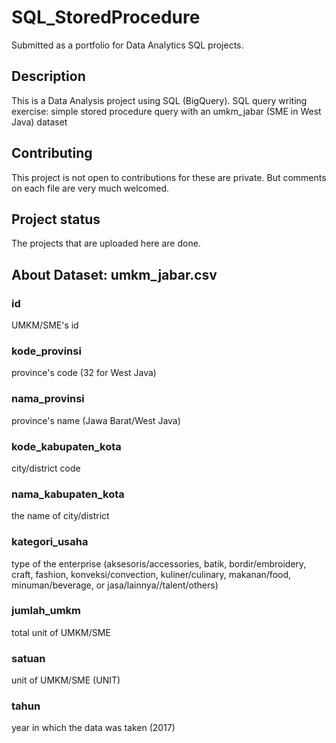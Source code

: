 # SQL_StoredProcedure
Submitted as a portfolio for Data Analytics SQL projects.

## Description
This is a Data Analysis project using SQL (BigQuery).
SQL query writing exercise: simple stored procedure query with an umkm_jabar (SME in West Java) dataset

## Contributing
This project is not open to contributions for these are private. But comments on each file are very much welcomed.

## Project status
The projects that are uploaded here are done.

## About Dataset: umkm_jabar.csv
  ### id
  UMKM/SME's id
  
  ### kode_provinsi
  province's code (32 for West Java)
  
  ### nama_provinsi
  province's name (Jawa Barat/West Java)
  
  ### kode_kabupaten_kota
  city/district code
  
  ### nama_kabupaten_kota
  the name of city/district
  
  ### kategori_usaha
  type of the enterprise (aksesoris/accessories, batik, bordir/embroidery, craft, fashion, konveksi/convection, kuliner/culinary, makanan/food, minuman/beverage, or jasa/lainnya//talent/others)
  
  ### jumlah_umkm
  total unit of UMKM/SME
  
  ### satuan
  unit of UMKM/SME (UNIT)
  
  ### tahun
  year in which the data was taken (2017)

  


